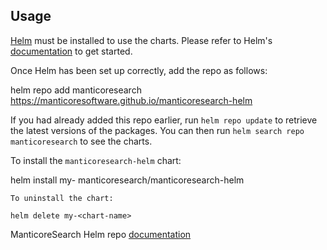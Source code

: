 ## Usage

[Helm](https://helm.sh) must be installed to use the charts.  Please refer to
Helm's [documentation](https://helm.sh/docs) to get started.

Once Helm has been set up correctly, add the repo as follows:

helm repo add manticoresearch https://manticoresoftware.github.io/manticoresearch-helm

If you had already added this repo earlier, run `helm repo update` to retrieve
the latest versions of the packages.  You can then run `helm search repo
manticoresearch` to see the charts.

To install the `manticoresearch-helm` chart:

helm install my-<chart-name> manticoresearch/manticoresearch-helm

    To uninstall the chart:

    helm delete my-<chart-name>

ManticoreSearch Helm repo [documentation](https://github.com/manticoresoftware/manticoresearch-helm#manticore-search-helm-chart) 
